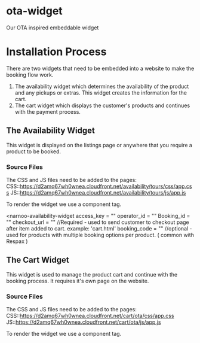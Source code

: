 # ota-widget
Our OTA inspired embeddable widget

# Installation Process
There are two widgets that need to be embedded into a website to make the booking flow work.
1. The availability widget which determines the availability of the product and any pickups or extras. This widget creates the information for the cart.
2. The cart widget which displays the customer's products and continues with the payment process.

## The Availability Widget
This widget is displayed on the listings page or anywhere that you require a product to be booked.

### Source Files
The CSS and JS files need to be added to the pages:
CSS::https://d2amq67wh0wnea.cloudfront.net/availability/tours/css/app.css
JS::https://d2amq67wh0wnea.cloudfront.net/availability/tours/js/app.js

To render the widget we use a component tag.

<narnoo-availability-widget
access_key = ""
operator_id = ""
Booking_id = ""
checkout_url = "" //Required - used to send customer to checkout page after item added to cart. example: 'cart.html'
booking_code = "" //optional - used for products with multiple booking options per product. ( common with Respax )
></narnoo-availability-widget>

## The Cart Widget
This widget is used to manage the product cart and continue with the booking process. It requires it's own page on the website.

### Source Files
The CSS and JS files need to be added to the pages:
CSS::https://d2amq67wh0wnea.cloudfront.net/cart/ota/css/app.css
JS::https://d2amq67wh0wnea.cloudfront.net/cart/ota/js/app.js

To render the widget we use a component tag.

<narnoo-cart-widget></narnoo-cart-widget>
